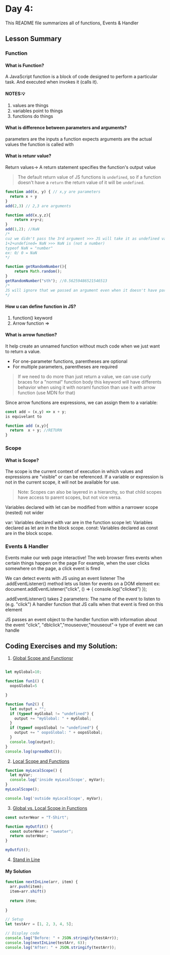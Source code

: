 # Day 4: 

This README file summarizes all of functions, Events & Handler 

## Lesson Summary

### Function 
#### What is Function? 
A JavaScript function is a block of code designed to perform a particular task. And executed when invokes it (calls it).

#### NOTES:💡
1. values are things
2. variables point to things
3. functions do things

#### What is difference between parameters and arguments? 
parameters are the inputs a function expects
arguments are the actual values the function is called with

#### What is retunr value? 
Return values-> A return statement specifies the function's output value
> The default return value of JS functions is `undefined`, so if a function doesn't have a `return` the return value of it will be `undefined`.


```javaScript
function add(x, y) { // x,y are parameters 
  return x + y
}
add(2,3) // 2,3 are arguments 
```
```javaScript
function add(x,y,z){
    return x+y+z;
}
add(1,2); //NaN
/*
cuz we didn't pass the 3rd argument >>> JS will take it as undefined value 
1+2+undefined= NaN >>> NaN is (not a number)
typeof NaN = "number" 
ex: 0/ 0 = NaN
*/
```
```javaScript
function getRandomNumber(){
    return Math.random();
}
getRandomNumber("sth"); //0.56259486521546513
/*
JS will ignore that we passed an argument even when it doesn't have parameters
*/
```

#### How u can define function in JS? 
1. function() keyword
2. Arrow function =>


#### What is arrow function? 
It help create an unnamed function without much code when we just want to return a value. 
* For one-parameter functions, parentheses are optional
* For multiple parameters, parentheses are required

> If we need to do more than just return a value, we can use curly braces for a "normal" function body
> this keyword will have differents behavior when using it with noraml function than use it with arrow function (use MDN for that)

Since arrow functions are expressions, we can assign them to a variable:
```javascript
const add = (x,y) => x + y;
is equivelant to

function add (x,y){
  return  x + y; //RETURN
}
```

### Scope
#### What is Scope? 
The scope is the current context of execution in which values and expressions are "visible" or can be referenced. If a variable or expression is not in the current scope, it will not be available for use. 

> Note: Scopes can also be layered in a hierarchy, so that child scopes have access to parent scopes, but not vice versa.

Variables declared with let can be modified from within a narrower scope (nested) not wider 

var: Variables declared with var are in the function scope
let: Variables declared as let are in the block scope.
const: Variables declared as const are in the block scope.


### Events & Handler 
Events make our web page interactive!
The web browser fires events when certain things happen on the page
For example, when the user clicks somewhere on the page, a click event is fired

We can detect events with JS using an event listener
The .addEventListener() method lets us listen for events on a DOM element
ex:
document.addEventListener("click", () => {
    console.log("clicked")
});

.addEventListener() takes 2 parameters:
The name of the event to listen to (e.g. "click")
A handler function that JS calls when that event is fired on this element

JS passes an event object to the handler function with information about the event
"click", "dblclick","mouseover,"mouseout"-> type of event we can handle


## Coding Exercises and my Solution:

1. [Global Scope and Functionsr](https://www.freecodecamp.org/learn/javascript-algorithms-and-data-structures/basic-javascript/global-scope-and-functions)
```javascript

let myGlobal=10;

function fun1() {
  oopsGlobal=5

}

function fun2() {
  let output = "";
  if (typeof myGlobal != "undefined") {
    output += "myGlobal: " + myGlobal;
  }
  if (typeof oopsGlobal != "undefined") {
    output += " oopsGlobal: " + oopsGlobal;
  }
  console.log(output);
}
console.log(spreadOut());
```


2. [Local Scope and Functions](https://www.freecodecamp.org/learn/javascript-algorithms-and-data-structures/basic-javascript/local-scope-and-functions)
```javascript
function myLocalScope() {
  let myVar;
  console.log('inside myLocalScope', myVar);
}
myLocalScope();

console.log('outside myLocalScope', myVar);

```


3. [Global vs. Local Scope in Functions](https://www.freecodecamp.org/learn/javascript-algorithms-and-data-structures/basic-javascript/global-vs--local-scope-in-functions)
```javascript
const outerWear = "T-Shirt";

function myOutfit() {
  const outerWear = "sweater";
  return outerWear;
}

myOutfit();
```


4. [Stand in Line](https://www.freecodecamp.org/learn/javascript-algorithms-and-data-structures/basic-javascript/stand-in-line)
#### My Solution
```javascript
function nextInLine(arr, item) {
  arr.push(item);
  item=arr.shift()
  
  return item;
  
}

// Setup
let testArr = [1, 2, 3, 4, 5];

// Display code
console.log("Before: " + JSON.stringify(testArr));
console.log(nextInLine(testArr, 6));
console.log("After: " + JSON.stringify(testArr));

```